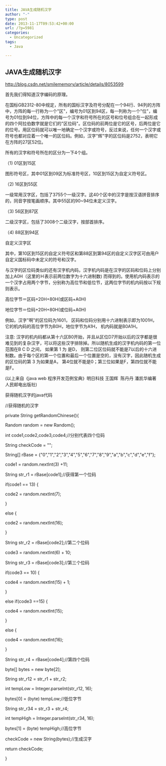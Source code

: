 ```yaml
---
title: JAVA生成随机汉字
author: "-"
type: post
date: 2013-11-17T09:53:42+00:00
url: /?p=5981
categories:
  - Uncategorized
tags:
  - Java

---
```

## JAVA生成随机汉字
<http://blog.csdn.net/smilememory/article/details/8053599>

首先我们得知道汉字编码的原理。
  
在国标GB2312-80中规定，所有的国标汉字及符号分配在一个94行、94列的方阵中，方阵的每一行称为一个"区"，编号为01区到94区，每一列称为一个"位"，编号为01位到94位，方阵中的每一个汉字和符号所在的区号和位号组合在一起形成的四个阿拉伯数字就是它们的"区位码"。区位码的前两位是它的区号，后两位是它的位号。用区位码就可以唯一地确定一个汉字或符号，反过来说，任何一个汉字或符号也都对应着一个唯一的区位码。例如，汉字"辉"字的区位码是2752，表明它在方阵的27区52位。
  
所有的汉字和符号所在的区分为一下4个组。
  
（1) 01区到15区
  
图形符号区，其中01区到09区为标准符号区，10区到15区为自定义符号区。
  
（2) 16区到55区
  
一级常用汉字区，包括了3755个一级汉字。这40个区中的汉字是按汉语拼音排序的，同音字按笔画顺序。其中55区的90~94位未定义汉字。
  
（3) 56区到87区
  
二级汉字区，包括了3008个二级汉字，按部首排序。
  
（4) 88区到94区
  
自定义汉字区
  
其中，第10区到15区的自定义符号区和第88区到第94区的自定义汉字区可由用户自定义国标码中未定义的符号和汉字。
  
与汉字的区位码类似的还有汉字机内码，汉字机内码是在汉字的区码和位码上分别加上A0H（这里的Ｈ表示前两位数字为十六进制数) 而得到的。使用机内码表示的一个汉字占用两个字节，分别称为高位节和低位节，这两位字节的机内码按以下规则表示。
  
高位字节＝区码+20H+80H(或区码+A0H)
  
地位字节＝位码+20H+80H(或位码+A0H)
  
例如，汉字"啊"的区位码为1601， 区码和位码分别用十六进制表示即为1001H，它的机内码的高位字节为B0H，地位字节为A1H， 机内码就是B0A1H。

注意: 汉字的机内码都从第十六区B0开始，并且从区位D7开始以后的汉字都是很难见到的复杂汉字，可以将这些汉字排除掉。所以随机生成的汉字机内码的第一位范围在B C D 之间， 如果第 1 为 是D， 则第二位区位码就不能是7以后的十六进制数。由于每个区的第一个位置和最后一个位置是空的，没有汉字，因此随机生成的区位码的第 3 为如果是A， 第4位就不能是0；第三位如果是F，第四位就不能是F。
  
(以上来自《java web 程序开发范例宝典》明日科技 王国辉  陈丹丹 潘凯华编著 人民邮电出版社)

获得随机汉字的java代码
  
//获得随机的汉字
  
private String getRandomChinese(){
  
Random random = new Random();
  
int code1,code2,code3,code4;//分别代表四个位码
  
String checkCode = "";
  
String[] rBase = {"0","1","2","3","4","5","6","7","8","9","a","b","c","d","e","f"};

code1 = random.nextInt(3) +11;
  
String str_r1 = rBase[code1];//获得第一个位码

if(code1 == 13) {
  
code2 = random.nextInt(7);
  
}
  
else {
  
code2 = random.nextInt(16);
  
}
  
String str_r2 = rBase[code2];//第二个位码

code3 = random.nextInt(6) + 10;
  
String str_r3 = rBase[code3];//第三个位码

if(code3 == 10) {
  
code4 = random.nextInt(15) + 1;
  
}
  
else if(code3 ==15) {
  
code4 = random.nextInt(15);
  
}
  
else {
  
code4 = random.nextInt(16);
  
}
  
String str_r4 = rBase[code4];//第四个位码

byte[] bytes = new byte[2];
  
String str_r12 = str_r1 + str_r2;
  
int tempLow = Integer.parseInt(str_r12, 16);
  
bytes[0] = (byte) tempLow;//低位字节

String str_r34 = str_r3 + str_r4;
  
int tempHigh = Integer.parseInt(str_r34, 16);
  
bytes[1] = (byte) tempHigh;//高位字节

checkCode = new String(bytes);//生成汉字
  
return checkCode;
  
}